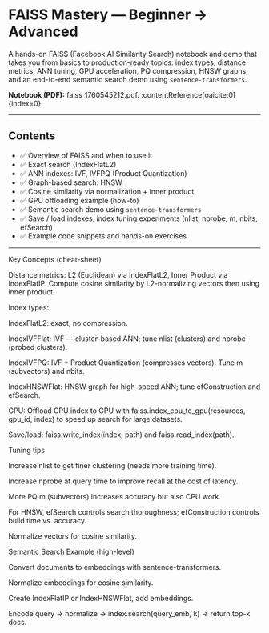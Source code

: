# FAISS Mastery — Beginner → Advanced

A hands-on FAISS (Facebook AI Similarity Search) notebook and demo that takes you from basics to production-ready topics: index types, distance metrics, ANN tuning, GPU acceleration, PQ compression, HNSW graphs, and an end-to-end semantic search demo using `sentence-transformers`.

**Notebook (PDF):** faiss_1760545212.pdf. :contentReference[oaicite:0]{index=0}

---

## Contents

- ✅ Overview of FAISS and when to use it  
- ✅ Exact search (IndexFlatL2)  
- ✅ ANN indexes: IVF, IVFPQ (Product Quantization)  
- ✅ Graph-based search: HNSW  
- ✅ Cosine similarity via normalization + inner product  
- ✅ GPU offloading example (how-to)  
- ✅ Semantic search demo using `sentence-transformers`  
- ✅ Save / load indexes, index tuning experiments (nlist, nprobe, m, nbits, efSearch)  
- ✅ Example code snippets and hands-on exercises

---
Key Concepts (cheat-sheet)

Distance metrics: L2 (Euclidean) via IndexFlatL2, Inner Product via IndexFlatIP. Compute cosine similarity by L2-normalizing vectors then using inner product.

Index types:

IndexFlatL2: exact, no compression.

IndexIVFFlat: IVF — cluster-based ANN; tune nlist (clusters) and nprobe (probed clusters).

IndexIVFPQ: IVF + Product Quantization (compresses vectors). Tune m (subvectors) and nbits.

IndexHNSWFlat: HNSW graph for high-speed ANN; tune efConstruction and efSearch.

GPU: Offload CPU index to GPU with faiss.index_cpu_to_gpu(resources, gpu_id, index) to speed up search for large datasets.

Save/load: faiss.write_index(index, path) and faiss.read_index(path).

Tuning tips

Increase nlist to get finer clustering (needs more training time).

Increase nprobe at query time to improve recall at the cost of latency.

More PQ m (subvectors) increases accuracy but also CPU work.

For HNSW, efSearch controls search thoroughness; efConstruction controls build time vs. accuracy.

Normalize vectors for cosine similarity.

Semantic Search Example (high-level)

Convert documents to embeddings with sentence-transformers.

Normalize embeddings for cosine similarity.

Create IndexFlatIP or IndexHNSWFlat, add embeddings.

Encode query → normalize → index.search(query_emb, k) → return top-k docs.
